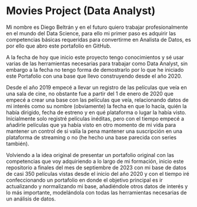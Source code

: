 # Movies Project (Data Analyst)

Mi nombre es Diego Beltrán y en el futuro quiero trabajar profesionalmente en el mundo del Data Science, para ello mi primer paso es adquirir las competencias básicas requeridas para convertirme en Analista de Datos, es por ello que abro este portafolio en GitHub.

A la fecha de hoy que inicio este proyecto tengo conocimientos y sé usar varias de las herramientas necesarias para trabajar como Data Analyst, sin embargo a la fecha no tengo forma de demostrarlo por lo que he iniciado este Portafolio con una base que llevo construyendo desde el año 2020.

Desde el año 2019 empecé a llevar un registro de las películas que veía en una sala de cine, no obstante fue a partir del 1 de enero de 2020 que empecé a crear una base con las películas que veía, relacionando datos de mi interés como su nombre (obviamente) la fecha en que lo hacía, quién la había dirigido, fecha de estreno y en qué plataforma o lugar la había visto. Inicialmente solo registré películas inéditas, pero con el tiempo empecé a añadirle películas que ya había visto en otro momento de mi vida para mantener un control de si valía la pena mantener una suscripción en una plataforma de streaming o no (he hecho una base parecida con series también).

Volviendo a la idea original de presentar un portafolio original con las competencias que voy adquiriendo a lo largo de mi formación, inicio este repositorio a finales del mes de septiembre de 2023 con mi base de datos de casi 350 películas vistas desde el inicio del año 2020 y con el tiempo iré confeccionando un portafolio en donde el objetivo principal es ir actualizando y normalizando mi base, añadiéndole otros datos de interés y lo más importante, modelándola con todas las herramientas necesarias de un análisis de datos.
